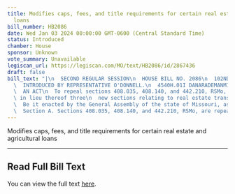 ```yaml
---
title: Modifies caps, fees, and title requirements for certain real estate and agricultural
  loans
bill_number: HB2086
date: Wed Jan 03 2024 00:00:00 GMT-0600 (Central Standard Time)
status: Introduced
chamber: House
sponsor: Unknown
vote_summary: Unavailable
legiscan_url: https://legiscan.com/MO/text/HB2086/id/2867436
draft: false
bill_text: "|\n  SECOND REGULAR SESSION\n  HOUSE BILL NO. 2086\n  102ND GENERAL ASSEMBLY\n\
  \  INTRODUCED BY REPRESENTATIVE O'DONNELL.\n  4540H.01I DANARADEMANMILLER,ChiefClerk\n\
  \  AN ACT\n  To repeal sections 408.035, 408.140, and 442.210, RSMo, and to enact\
  \ in lieu thereof three\n  new sections relating to real estate transactions.\n\
  \  Be it enacted by the General Assembly of the state of Missouri, as follows:\n\
  \  Section A. Sections 408.035, 408.140, and 442.210, RSMo, are repealed and three"
---
```

Modifies caps, fees, and title requirements for certain real estate and agricultural loans

---

## Read Full Bill Text

You can view the full text [here](https://legiscan.com/MO/text/HB2086/id/2867436).
